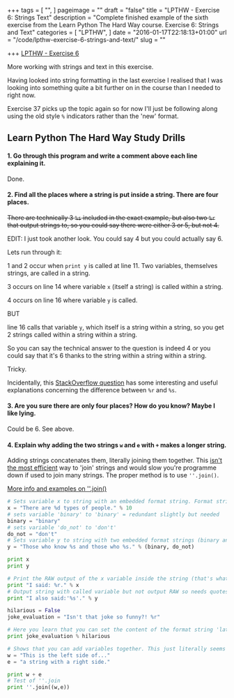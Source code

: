 +++
tags = [
  "",
]
pageimage = ""
draft = "false"
title = "LPTHW - Exercise 6: Strings Text"
description = "Complete finished example of the sixth exercise from the Learn Python The Hard Way course. Exercise 6: Strings and Text"
categories = [
  "LPTHW",
]
date = "2016-01-17T22:18:13+01:00"
url = "/code/lpthw-exercise-6-strings-and-text/"
slug = ""

+++
[LPTHW - Exercise 6](http://learnpythonthehardway.org/book/ex6.html)

More working with strings and text in this exercise.

Having looked into string formatting in the last exercise I realised that I was looking into something quite a bit further on in the course than I needed to right now. 

Exercise 37 picks up the topic again so for now I'll just be following along using the old style `%` indicators rather than the 'new' format. 

## Learn Python The Hard Way Study Drills

#### 1. Go through this program and write a comment above each line explaining it.

Done.

#### 2. Find all the places where a string is put inside a string. There are four places.

<del>There are technically 3 `%s` included in the exact example, but also two `%r` that output strings to, so you could say there were either 3 or 5, but not 4.</del>

EDIT: I just took another look. You could say 4 but you could actually say 6.

Lets run through it:

1 and 2 occur when `print y` is called at line 11. Two variables, themselves strings, are called in a string.

3 occurs on line 14 where variable `x` (itself a string) is called within a string.

4 occurs on line 16 where variable `y` is called.

BUT

line 16 calls that variable `y`, which itself is a string within a string, so you get 2 strings called within a string within a string.

So you can say the technical answer to the question is indeed 4 or you could say that it's 6 thanks to the string within a string within a string.

Tricky.

Incidentally, this [StackOverflow question](http://stackoverflow.com/questions/6005159/when-to-use-r-instead-of-s-in-python) has some interesting and useful explanations concerning the difference between `%r` and `%s`. 

#### 3. Are you sure there are only four places? How do you know? Maybe I like lying.

Could be 6. See above.

#### 4. Explain why adding the two strings `w` and `e` with `+` makes a longer string.

Adding strings concatenates them, literally joining them together. This [isn't the most efficient](http://stackoverflow.com/questions/3055477/how-slow-is-pythons-string-concatenation-vs-str-join) way to 'join' strings and would slow you're programme down if used to join many strings. The proper method is to use `''.join()`.

[More info and examples on ''.join()](http://www.tutorialspoint.com/python/string_join.htm)
 
```python
# Sets variable x to string with an embedded format string. Format strings are way to insert (embed) a thing within a string such that the final output will include the thing or whatever operation the thing is part of.
x = "There are %d types of people." % 10
# sets variable 'binary' to 'binary' = redundant slightly but needed
binary = "binary"
# sets variable 'do_not' to 'don't'
do_not = "don't"
# Sets variable y to string with two embedded format strings (binary and do_not)
y = "Those who know %s and those who %s." % (binary, do_not)

print x
print y

# Print the RAW output of the x variable inside the string (that's what %r is) So x get's printed with quotes around it even though not specificed in this string. Also, Notice how the format string from x also caries through to this string. Format strings seem to cascade and output through levels of strings. 
print "I said: %r." % x
# Output string with called variable but not output RAW so needs quotes around format string to display in output. 
print "I also said:'%s'." % y

hilarious = False
joke_evaluation = "Isn't that joke so funny?! %r"

# Here you learn that you can set the content of the format string 'later' by creating the format string in one variable yet specifying it's 'content/operator' at print time. Here the variable 'hilarious' is set as the format string at print time, which will output False in the final print. This seems powerful behaviour. 
print joke_evaluation % hilarious

# Shows that you can add variables together. This just literally seems to concantenate the two together rather than any mathematical operation. Yep, + concantenates strings. Don't use + to concantenate more than 2 strings though as this is highly inefficient. Instead use ''.join e.g ''.join((w,e))
w = "This is the left side of..."
e = "a string with a right side."

print w + e
# Test of ''.join
print ''.join((w,e))
``` 
